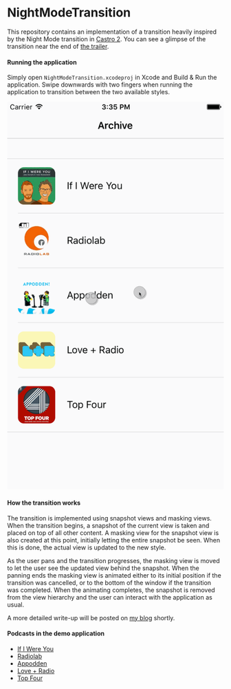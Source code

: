 # NightModeTransition
This repository contains an implementation of a transition heavily inspired by 
the Night Mode transition in [Castro 2](http://supertop.co/castro/). You can see 
a glimpse of the transition near the end of 
[the trailer](http://supertop.co/castro/#trailer).

#### Running the application
Simply open `NightModeTransition.xcodeproj` in Xcode and Build & Run the 
application.  Swipe downwards with two fingers when running the application to 
transition between the two available styles.

![The style transition in action](style_transition.gif)

#### How the transition works
The transition is implemented using snapshot views and masking views. When the
transition begins, a snapshot of the current view is taken and placed on top of
all other content. A masking view for the snapshot view is also created at this
point, initially letting the entire snapshot be seen. When this is done, the
actual view is updated to the new style.

As the user pans and the transition progresses, the masking view is moved to
let the user see the updated view behind the snapshot. When the panning ends
the masking view is animated either to its initial position if the transition
was cancelled, or to the bottom of the window if the transition was completed.
When the animating completes, the snapshot is removed from the view hierarchy
and the user can interact with the application as usual.

A more detailed write-up will be posted on [my blog](http://ndersson.me)
shortly.

#### Podcasts in the demo application
* [If I Were You](http://ifiwereyoushow.com)
* [Radiolab](http://radiolab.org)
* [Appodden](https://overcast.fm/itunes1005587579/appodden)
* [Love + Radio](http://loveandradio.org)
* [Top Four](https://www.relay.fm/topfour)
